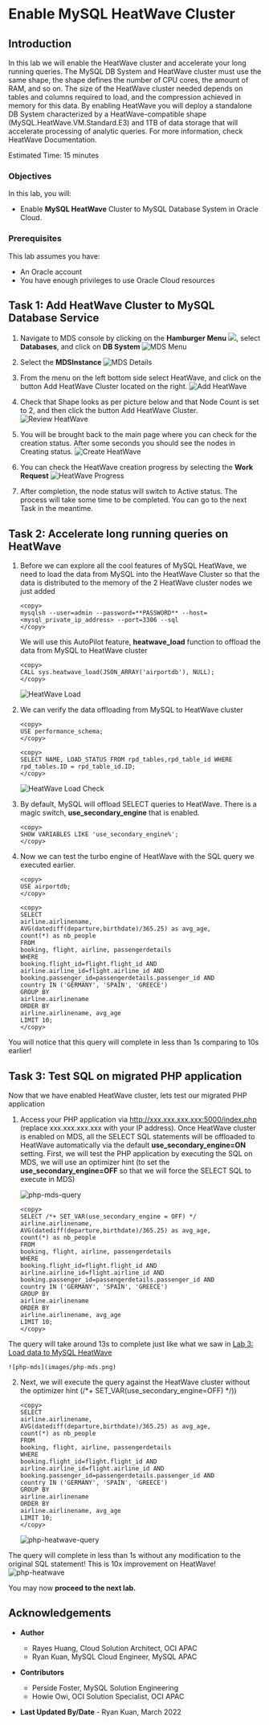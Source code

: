 # Enable MySQL HeatWave Cluster

## Introduction

In this lab we will enable the HeatWave cluster and accelerate your long running queries. The MySQL DB System and HeatWave cluster must use the same shape, the shape defines the number of CPU cores, the amount of RAM, and so on. The size of the HeatWave cluster needed depends on tables and columns required to load, and the compression achieved in memory for this data. By enabling HeatWave you will deploy a standalone DB System characterized by a HeatWave-compatible shape (MySQL.HeatWave.VM.Standard.E3) and 1TB of data storage that will accelerate processing of analytic queries. For more information, check HeatWave Documentation.

Estimated Time: 15 minutes

### Objectives

In this lab, you will:

* Enable **MySQL HeatWave** Cluster to MySQL Database System in Oracle Cloud.

### Prerequisites

This lab assumes you have:

* An Oracle account
* You have enough privileges to use Oracle Cloud resources

## Task 1: Add HeatWave Cluster to MySQL Database Service

1. Navigate to MDS console by clicking on the **Hamburger Menu** ![](images/hamburger.png), select **Databases**, and click on **DB System**
	![MDS Menu](images/mds-menu.png)

2. Select the **MDSInstance**
	![MDS Details](images/mds-details.png)

3. From the menu on the left bottom side select HeatWave, and click on the button Add HeatWave Cluster located on the right.
	![Add HeatWave](images/heatwave-add.png)

4. Check that Shape looks as per picture below and that Node Count is set to 2, and then click the button Add HeatWave Cluster.
	![Review HeatWave](images/heatwave-review.png)

5. You will be brought back to the main page where you can check for the creation status. After some seconds you should see the nodes in Creating status.
	![Create HeatWave](images/heatwave-create.png)

6. You can check the HeatWave creation progress by selecting the **Work Request**
	![HeatWave Progress](images/heatwave-progress.png)

7. After completion, the node status will switch to Active status. The process will take some time to be completed. You can go to the next Task in the meantime.

## Task 2: Accelerate long running queries on HeatWave

1. Before we can explore all the cool features of MySQL HeatWave, we need to load the data from MySQL into the HeatWave Cluster so that the data is distributed to the memory of the 2 HeatWave cluster nodes we just added

	```
	<copy>
	mysqlsh --user=admin --password=**PASSWORD** --host=<mysql_private_ip_address> --port=3306 --sql
	</copy>
	```

   We will use this AutoPilot feature, **heatwave_load** function to offload the data from MySQL to HeatWave cluster

	```
	<copy>
	CALL sys.heatwave_load(JSON_ARRAY('airportdb'), NULL);
	</copy>
	```
	![HeatWave Load](images/heatwave-load.png)

2. We can verify the data offloading from MySQL to HeatWave cluster

      ```
      <copy>
      USE performance_schema;
      </copy>
      ```
      ```
      <copy>
      SELECT NAME, LOAD_STATUS FROM rpd_tables,rpd_table_id WHERE rpd_tables.ID = rpd_table_id.ID;
      </copy>
      ```
      ![HeatWave Load Check](images/heatwave-load-check.png)

3. By default, MySQL will offload SELECT queries to HeatWave. There is a magic switch, **use&#95;secondary&#95;engine** that is enabled.

      ```
      <copy>
      SHOW VARIABLES LIKE 'use_secondary_engine%';
      </copy>
      ```

4. Now we can test the turbo engine of HeatWave with the SQL query we executed earlier.

      ```
      <copy>
      USE airportdb;
      </copy>
      ```
      ```
      <copy>
      SELECT
      airline.airlinename,
      AVG(datediff(departure,birthdate)/365.25) as avg_age,
      count(*) as nb_people
      FROM
      booking, flight, airline, passengerdetails
      WHERE
      booking.flight_id=flight.flight_id AND
      airline.airline_id=flight.airline_id AND
      booking.passenger_id=passengerdetails.passenger_id AND
      country IN ('GERMANY', 'SPAIN', 'GREECE')
      GROUP BY
      airline.airlinename
      ORDER BY
      airline.airlinename, avg_age
      LIMIT 10;
      </copy>
      ```

  You will notice that this query will complete in less than 1s comparing to 10s earlier!

## Task 3: Test SQL on migrated PHP application

  Now that we have enabled HeatWave cluster, lets test our migrated PHP application

1. Access your PHP application via http://xxx.xxx.xxx.xxx:5000/index.php (replace xxx.xxx.xxx.xxx with your IP address). Once HeatWave cluster is enabled on MDS, all the SELECT SQL statements will be offloaded to HeatWave automatically via the default **use&#95;secondary&#95;engine=ON** setting. First, we will test the PHP application by executing the SQL on MDS, we will use an optimizer hint (to set the **use&#95;secondary&#95;engine=OFF** so that we will force the SELECT SQL to execute in MDS)

	![php-mds-query](images/php-mds-query.png)

	```
	<copy>
	SELECT /*+ SET_VAR(use_secondary_engine = OFF) */  airline.airlinename, 
	AVG(datediff(departure,birthdate)/365.25) as avg_age, 
	count(*) as nb_people 
	FROM 
	booking, flight, airline, passengerdetails 
	WHERE 
	booking.flight_id=flight.flight_id AND 
	airline.airline_id=flight.airline_id AND 
	booking.passenger_id=passengerdetails.passenger_id AND 
	country IN ('GERMANY', 'SPAIN', 'GREECE') 
	GROUP BY 
	airline.airlinename 
	ORDER BY 
	airline.airlinename, avg_age 
	LIMIT 10;
	</copy>
	```

  The query will take around 13s to complete just like what we saw in [Lab 3: Load data to MySQL HeatWave](../data-load/data-load.md)

	![php-mds](images/php-mds.png)

2. Next, we will execute the query against the HeatWave cluster without the optimizer hint (/*+ SET_VAR(use&#95;secondary&#95;engine=OFF) */))

	```
	<copy>
	SELECT
	airline.airlinename,
	AVG(datediff(departure,birthdate)/365.25) as avg_age,
	count(*) as nb_people
	FROM
	booking, flight, airline, passengerdetails
	WHERE
	booking.flight_id=flight.flight_id AND
	airline.airline_id=flight.airline_id AND
	booking.passenger_id=passengerdetails.passenger_id AND
	country IN ('GERMANY', 'SPAIN', 'GREECE')
	GROUP BY 
	airline.airlinename
	ORDER BY 
	airline.airlinename, avg_age
	LIMIT 10;
	</copy>
	```

	![php-heatwave-query](images/php-heatwave-query.png)

  The query will complete in less than 1s without any modification to the original SQL statement! This is 10x improvement on HeatWave!
	![php-heatwave](images/php-heatwave.png)

  You may now **proceed to the next lab.**

## Acknowledgements
* **Author**
	* Rayes Huang, Cloud Solution Architect, OCI APAC
	* Ryan Kuan, MySQL Cloud Engineer, MySQL APAC

* **Contributors**

	* Perside Foster, MySQL Solution Engineering
	* Howie Owi, OCI Solution Specialist, OCI APAC

* **Last Updated By/Date** - Ryan Kuan, March 2022

